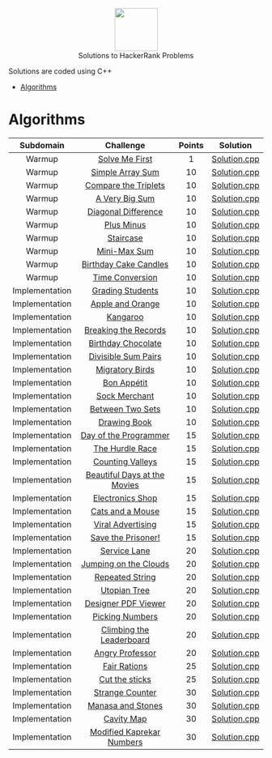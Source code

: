 <p align="center">
    <a href="https://www.hackerrank.com/sahilkhokhar505">
        <img height=85 src="https://d3keuzeb2crhkn.cloudfront.net/hackerrank/assets/styleguide/logo_wordmark-f5c5eb61ab0a154c3ed9eda24d0b9e31.svg">
    </a>
    <br>Solutions to HackerRank Problems
</p>

Solutions are coded using C++

* [Algorithms](#algorithms)

# Algorithms

|        Subdomain        |                                                              Challenge                                                              | Points |                                                                                  Solution                                                                                 |
|:-----------------------:|:-----------------------------------------------------------------------------------------------------------------------------------:|:------:|:-------------------------------------------------------------------------------------------------------------------------------------------------------------------------:|
|         Warmup         | [Solve Me First](https://www.hackerrank.com/challenges/solve-me-first/problem)                                                         |   1   | [Solution.cpp](https://github.com/sahil505/HackerRank-Solutions/blob/master/Algorithms/Warmups/Solve%20Me%20First/Solution.cpp)                          |
|         Warmup         | [Simple Array Sum](https://www.hackerrank.com/challenges/simple-array-sum/problem)                                                         |   10   | [Solution.cpp](https://github.com/sahil505/HackerRank-Solutions/blob/master/Algorithms/Warmups/Simple%20Array%20Sum/Solution.cpp)                          |
|         Warmup         | [Compare the Triplets](https://www.hackerrank.com/challenges/compare-the-triplets/problem)                                                         |   10   | [Solution.cpp](https://github.com/sahil505/HackerRank-Solutions/blob/master/Algorithms/Warmups/Compare%20the%20Triplets/Solution.cpp)                          |
|         Warmup         | [A Very Big Sum](https://www.hackerrank.com/challenges/a-very-big-sum/problem)                                                         |   10   | [Solution.cpp](https://github.com/sahil505/HackerRank-Solutions/blob/master/Algorithms/Warmups/A%20Very%20Big%20Sum/Solution.cpp)                          |
|         Warmup         | [Diagonal Difference](https://www.hackerrank.com/challenges/diagonal-difference/problem)                                                         |   10   | [Solution.cpp](https://github.com/sahil505/HackerRank-Solutions/blob/master/Algorithms/Warmups/Diagonal%20Difference/Solution.cpp)                          |
|         Warmup         | [Plus Minus](https://www.hackerrank.com/challenges/plus-minus/problem)                                                         |   10   | [Solution.cpp](https://github.com/sahil505/HackerRank-Solutions/blob/master/Algorithms/Warmups/Plus%20Minus/Solution.cpp)                          |
|         Warmup         | [Staircase](https://www.hackerrank.com/challenges/staircase/problem)                                                         |   10   | [Solution.cpp](https://github.com/sahil505/HackerRank-Solutions/blob/master/Algorithms/Warmups/Staircase/Solution.cpp)                          |
|         Warmup         | [Mini-Max Sum](https://www.hackerrank.com/challenges/mini-max-sum/problem)                                                         |   10   | [Solution.cpp](https://github.com/sahil505/HackerRank-Solutions/blob/master/Algorithms/Warmups/Mini-Max%20Sum/Solution.cpp)                          |
|         Warmup         | [Birthday Cake Candles](https://www.hackerrank.com/challenges/birthday-cake-candles/problem)                                                         |   10   | [Solution.cpp](https://github.com/sahil505/HackerRank-Solutions/blob/master/Algorithms/Warmups/Birthday%20Cake%20Candles/Solution.cpp)                          |
|         Warmup         | [Time Conversion](https://www.hackerrank.com/challenges/time-conversion/problem)                                                         |   10   | [Solution.cpp](https://github.com/sahil505/HackerRank-Solutions/blob/master/Algorithms/Warmups/Time%20Conversion/Solution.cpp)                          |
|         Implementation         | [Grading Students](https://www.hackerrank.com/challenges/grading/problem)                                                         |   10   | [Solution.cpp](https://github.com/sahil505/HackerRank-Solutions/blob/master/Algorithms/Implementation/Grading%20Students/Solution.cpp)                          |
|         Implementation         | [Apple and Orange](https://www.hackerrank.com/challenges/apple-and-orange/problem)                                                         |   10   | [Solution.cpp](https://github.com/sahil505/HackerRank-Solutions/blob/master/Algorithms/Implementation/Apple%20and%20Orange/Solution.cpp)                          |
|         Implementation         | [Kangaroo](https://www.hackerrank.com/challenges/kangaroo/problem)                                                         |   10   | [Solution.cpp](https://github.com/sahil505/HackerRank-Solutions/blob/master/Algorithms/Implementation/Kangaroo/Solution.cpp)                          |
|         Implementation         | [Breaking the Records](https://www.hackerrank.com/challenges/breaking-best-and-worst-records/problem)                                                         |   10   | [Solution.cpp](https://github.com/sahil505/HackerRank-Solutions/blob/master/Algorithms/Implementation/Breaking%20the%20Records/Solution.cpp)                          |
|         Implementation         | [Birthday Chocolate](https://www.hackerrank.com/challenges/the-birthday-bar/problem)                                                         |   10   | [Solution.cpp](https://github.com/sahil505/HackerRank-Solutions/blob/master/Algorithms/Implementation/Birthday%20Chocolate/Solution.cpp)                          |
|         Implementation         | [Divisible Sum Pairs](https://www.hackerrank.com/challenges/divisible-sum-pairs/problem)                                                         |   10   | [Solution.cpp](https://github.com/sahil505/HackerRank-Solutions/blob/master/Algorithms/Implementation/Divisible%20Sum%20Pairs/Solution.cpp)                          |
|         Implementation         | [Migratory Birds](https://www.hackerrank.com/challenges/migratory-birds/problem)                                                         |   10   | [Solution.cpp](https://github.com/sahil505/HackerRank-Solutions/blob/master/Algorithms/Implementation/Migratory%20Birds/Solution.cpp)                          |
|         Implementation         | [Bon Appétit](https://www.hackerrank.com/challenges/bon-appetit/problem)                                                         |   10   | [Solution.cpp](https://github.com/sahil505/HackerRank-Solutions/blob/master/Algorithms/Implementation/Bon%20App%C3%A9tit/Solution.cpp)                          |
|         Implementation         | [Sock Merchant](https://www.hackerrank.com/challenges/sock-merchant/problem)                                                         |   10   | [Solution.cpp](https://github.com/sahil505/HackerRank-Solutions/blob/master/Algorithms/Implementation/Sock%20Merchant/Solution.cpp)                          |
|         Implementation         | [Between Two Sets](https://www.hackerrank.com/challenges/between-two-sets/problem)                                                         |   10   | [Solution.cpp](https://github.com/sahil505/HackerRank-Solutions/blob/master/Algorithms/Implementation/Between%20Two%20Sets/Solution.cpp)                          |
|         Implementation         | [Drawing Book](https://www.hackerrank.com/challenges/drawing-book/problem)                                                         |   10   | [Solution.cpp](https://github.com/sahil505/HackerRank-Solutions/blob/master/Algorithms/Implementation/Drawing%20Book/Solution.cpp)                          |
|         Implementation         | [Day of the Programmer](https://www.hackerrank.com/challenges/day-of-the-programmer/problem)                                                         |   15   | [Solution.cpp](https://github.com/sahil505/HackerRank-Solutions/blob/master/Algorithms/Implementation/Day%20of%20the%20Programmer/Solution.cpp)                          |
|         Implementation         | [The Hurdle Race](https://www.hackerrank.com/challenges/the-hurdle-race/problem)                                                         |   15   | [Solution.cpp](https://github.com/sahil505/HackerRank-Solutions/blob/master/Algorithms/Implementation/The%20Hurdle%20Race/Solution.cpp)                          |
|         Implementation         | [Counting Valleys](https://www.hackerrank.com/challenges/counting-valleys/problem)                                                         |   15   | [Solution.cpp](https://github.com/sahil505/HackerRank-Solutions/blob/master/Algorithms/Implementation/Counting%20Valleys/Solution.cpp)                          |
|         Implementation         | [Beautiful Days at the Movies](https://www.hackerrank.com/challenges/beautiful-days-at-the-movies/problem)                                                         |   15   | [Solution.cpp](https://github.com/sahil505/HackerRank-Solutions/blob/master/Algorithms/Implementation/Beautiful%20Days%20at%20the%20Movies/Solution.cpp)                          |
|         Implementation         | [Electronics Shop](https://www.hackerrank.com/challenges/electronics-shop/problem)                                                         |   15   | [Solution.cpp](https://github.com/sahil505/HackerRank-Solutions/blob/master/Algorithms/Implementation/Electronics%20Shop/Solution.cpp)                          |
|         Implementation         | [Cats and a Mouse](https://www.hackerrank.com/challenges/cats-and-a-mouse/problem)                                                         |   15   | [Solution.cpp](https://github.com/sahil505/HackerRank-Solutions/blob/master/Algorithms/Implementation/Cats%20and%20a%20Mouse/Solution.cpp)                          |
|         Implementation         | [Viral Advertising](https://www.hackerrank.com/challenges/strange-advertising/problem)                                                         |   15   | [Solution.cpp](https://github.com/sahil505/HackerRank-Solutions/blob/master/Algorithms/Implementation/Viral%20Advertising/Solution.cpp)                          |
|         Implementation         | [Save the Prisoner!](https://www.hackerrank.com/challenges/save-the-prisoner/problem)                                                         |   15   | [Solution.cpp](https://github.com/sahil505/HackerRank-Solutions/blob/master/Algorithms/Implementation/Save%20the%20Prisoner!/Solution.cpp)                          |
|         Implementation         | [Service Lane](https://www.hackerrank.com/challenges/service-lane/problem)                                                         |   20   | [Solution.cpp](https://github.com/sahil505/HackerRank-Solutions/blob/master/Algorithms/Implementation/Service%20Lane/Solution.cpp)                          |
|         Implementation         | [Jumping on the Clouds](https://www.hackerrank.com/challenges/jumping-on-the-clouds/problem)                                                         |   20   | [Solution.cpp](https://github.com/sahil505/HackerRank-Solutions/blob/master/Algorithms/Implementation/Jumping%20on%20the%20Clouds/Solution.cpp)                          |
|         Implementation         | [Repeated String](https://www.hackerrank.com/challenges/repeated-string/problem)                                                         |   20   | [Solution.cpp](https://github.com/sahil505/HackerRank-Solutions/blob/master/Algorithms/Implementation/Repeated%20String/Solution.cpp)                          |
|         Implementation         | [Utopian Tree](https://www.hackerrank.com/challenges/utopian-tree/problem)                                                         |   20   | [Solution.cpp](https://github.com/sahil505/HackerRank-Solutions/blob/master/Algorithms/Implementation/Utopian%20Tree/Solution.cpp)                          |
|         Implementation         | [Designer PDF Viewer](https://www.hackerrank.com/challenges/designer-pdf-viewer/problem)                                                         |   20   | [Solution.cpp](https://github.com/sahil505/HackerRank-Solutions/blob/master/Algorithms/Implementation/Designer%20PDF%20Viewer/Solution.cpp)                          |
|         Implementation         | [Picking Numbers](https://www.hackerrank.com/challenges/picking-numbers/problem)                                                         |   20   | [Solution.cpp](https://github.com/sahil505/HackerRank-Solutions/blob/master/Algorithms/Implementation/Picking%20Numbers/Solution.cpp)                          |
|         Implementation         | [Climbing the Leaderboard](https://www.hackerrank.com/challenges/climbing-the-leaderboard/problem)                                                         |   20   | [Solution.cpp](https://github.com/sahil505/HackerRank-Solutions/blob/master/Algorithms/Implementation/Climbing%20the%20Leaderboard/Solution.cpp)                          |
|         Implementation         | [Angry Professor](https://www.hackerrank.com/challenges/angry-professor/problem)                                                         |   20   | [Solution.cpp](https://github.com/sahil505/HackerRank-Solutions/blob/master/Algorithms/Implementation/Angry%20Professor/Solution.cpp)                          |
|         Implementation         | [Fair Rations](https://www.hackerrank.com/challenges/fair-rations/problem)                                                         |   25   | [Solution.cpp](https://github.com/sahil505/HackerRank-Solutions/blob/master/Algorithms/Implementation/Fair%20Rations/Solution.cpp)                          |
|         Implementation         | [Cut the sticks](https://www.hackerrank.com/challenges/cut-the-sticks/problem)                                                         |   25   | [Solution.cpp](https://github.com/sahil505/HackerRank-Solutions/blob/master/Algorithms/Implementation/Cut%20the%20sticks/Solution.cpp)                          |
|         Implementation         | [Strange Counter](https://www.hackerrank.com/challenges/strange-code/problem)                                                         |   30   | [Solution.cpp](https://github.com/sahil505/HackerRank-Solutions/blob/master/Algorithms/Implementation/Strange%20Counter/Solution.cpp)                          |
|         Implementation         | [Manasa and Stones](https://www.hackerrank.com/challenges/manasa-and-stones/problem)                                                         |   30   | [Solution.cpp](https://github.com/sahil505/HackerRank-Solutions/blob/master/Algorithms/Implementation/Manasa%20and%20Stones/Solution.cpp)                          |
|         Implementation         | [Cavity Map](https://www.hackerrank.com/challenges/cavity-map/problem)                                                         |   30   | [Solution.cpp](https://github.com/sahil505/HackerRank-Solutions/blob/master/Algorithms/Implementation/Cavity%20Map/Solution.cpp)                          |
|         Implementation         | [Modified Kaprekar Numbers](https://www.hackerrank.com/challenges/kaprekar-numbers/problem)                                                         |   30   | [Solution.cpp](https://github.com/sahil505/HackerRank-Solutions/blob/master/Algorithms/Implementation/Modified%20Kaprekar%20Numbers/Solution.cpp)                          |
